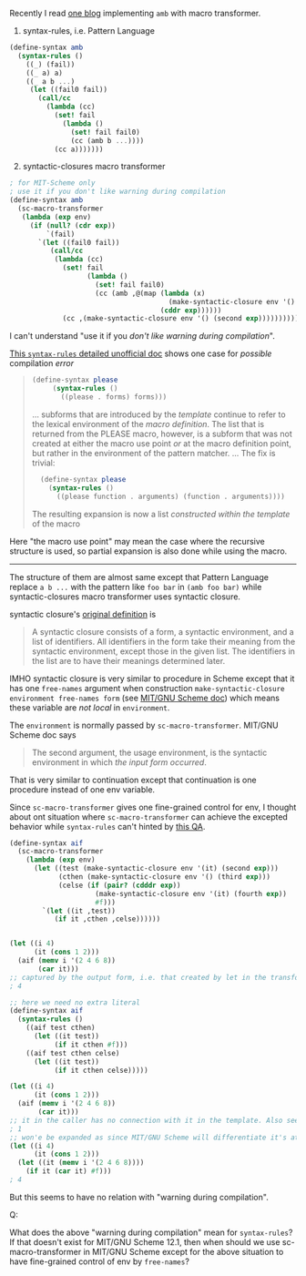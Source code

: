 Recently I read [one blog][1] implementing `amb` with macro transformer.

1. syntax-rules, i.e. Pattern Language
```scheme
(define-syntax amb
  (syntax-rules ()
    ((_) (fail))
    ((_ a) a)
    ((_ a b ...)
     (let ((fail0 fail))
       (call/cc
         (lambda (cc)
           (set! fail
             (lambda ()
               (set! fail fail0)
               (cc (amb b ...))))
           (cc a)))))))
```
2. syntactic-closures macro transformer
```scheme
; for MIT-Scheme only
; use it if you don't like warning during compilation
(define-syntax amb
  (sc-macro-transformer
   (lambda (exp env)
     (if (null? (cdr exp))
         `(fail)
       `(let ((fail0 fail))
          (call/cc
           (lambda (cc)
             (set! fail
                   (lambda ()
                     (set! fail fail0)
                     (cc (amb ,@(map (lambda (x)
                                       (make-syntactic-closure env '() x))
                                     (cddr exp))))))
             (cc ,(make-syntactic-closure env '() (second exp))))))))))
```

I can't understand "use it if you *don't like warning during compilation*".

[This `syntax-rules` detailed unofficial doc](https://hipster.home.xs4all.nl/lib/scheme/gauche/define-syntax-primer.txt) shows one case for *possible* compilation *error*
> ```scheme
> (define-syntax please
>      (syntax-rules ()
>        ((please . forms) forms)))
> ```
> ... subforms that are introduced by the *template* continue to refer to the lexical environment of the *macro definition*. The list that is returned from the PLEASE macro, however, is a subform that was not created at either the macro use point *or* at the macro definition point, but rather in the environment of the pattern matcher. ...
> The fix is trivial:
> ```scheme
>   (define-syntax please
>     (syntax-rules ()
>       ((please function . arguments) (function . arguments))))
> ```
> The resulting expansion is now a list *constructed within the template* of the macro

Here "the macro use point" may mean the case where the recursive structure is used, so partial expansion is also done while using the macro.

---

The structure of them are almost same except that Pattern Language replace `a b ...` with the pattern like `foo bar` in `(amb foo bar)` while syntactic-closures macro transformer uses syntactic closure.

syntactic closure's [original definition][2] is
> A syntactic closure consists of a form, a syntactic environment, and a list of identifiers. All identifiers in the form take their meaning from the syntactic environment, except those in the given list. The identifiers in the list are to have their meanings determined later.

IMHO syntactic closure is very similar to procedure in Scheme except that it has one `free-names` argument when construction `make-syntactic-closure environment free-names form` (see [MIT/GNU Scheme doc][3]) which means these variable are *not local* in `environment`.

The `environment` is normally passed by `sc-macro-transformer`. MIT/GNU Scheme doc says
> The second argument, the usage environment, is the syntactic environment in which *the input form occurred*.

That is very similar to continuation except that continuation is one procedure instead of one env variable.

Since `sc-macro-transformer` gives one fine-grained control for env, I thought about ont situation where `sc-macro-transformer` can achieve the excepted  behavior while `syntax-rules` can't hinted by [this QA][4].
```scheme
(define-syntax aif
  (sc-macro-transformer
    (lambda (exp env)
      (let ((test (make-syntactic-closure env '(it) (second exp)))
            (cthen (make-syntactic-closure env '() (third exp)))
            (celse (if (pair? (cdddr exp))
                     (make-syntactic-closure env '(it) (fourth exp))
                     #f)))
        `(let ((it ,test))
           (if it ,cthen ,celse))))))


(let ((i 4)
      (it (cons 1 2)))
  (aif (memv i '(2 4 6 8))
       (car it)))
;; captured by the output form, i.e. that created by let in the transformer.
; 4

;; here we need no extra literal
(define-syntax aif
  (syntax-rules ()
    ((aif test cthen)
      (let ((it test))
           (if it cthen #f)))
    ((aif test cthen celse)
      (let ((it test))
           (if it cthen celse)))))

(let ((i 4)
      (it (cons 1 2)))
  (aif (memv i '(2 4 6 8))
       (car it)))
;; it in the caller has no connection with it in the template. Also see "loop" context in https://stackoverflow.com/q/79098453/21294350
; 1
;; won'e be expanded as since MIT/GNU Scheme will differentiate it's at different locations appropriately as the above comment says.
(let ((i 4)
      (it (cons 1 2)))
  (let ((it (memv i '(2 4 6 8))))
    (if it (car it) #f)))
; 4
```

But this seems to have no relation with "warning during compilation".

Q:

What does the above "warning during compilation" mean for `syntax-rules`? If that doesn't exist for MIT/GNU Scheme 12.1, then when should we use sc-macro-transformer in MIT/GNU Scheme except for the above situation to have fine-grained control of env by `free-names`?


  [1]: https://www.sfu.ca/~tjd/383summer2019/scheme-amb.html
  [2]: https://people.csail.mit.edu/jaffer/slib/Syntactic-Closures.html
  [3]: https://www.gnu.org/software/mit-scheme/documentation/stable/mit-scheme-ref/SC-Transformer-Definition.html#index-make_002dsyntactic_002dclosure
  [4]: https://stackoverflow.com/a/75051562/21294350